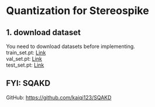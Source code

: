 # Quantization for Stereospike
## 1. download dataset
You need to download datasets before implementing.  
train_set.pt: [Link](https://sutdapac-my.sharepoint.com/:u:/g/personal/tomomasa_yamasaki_mymail_sutd_edu_sg/EUWn0HuiTZhDiUfuKmA5lUAB8V_WG63LmvW0gEmlcqHLjQ?e=VjAXT2)  
val_set.pt: [Link](https://sutdapac-my.sharepoint.com/:u:/g/personal/tomomasa_yamasaki_mymail_sutd_edu_sg/Ee8hO7Nhng9CnCG3CWBwUjwBXnmmZXiuiYAaEUM_fNfI7w?e=xlzhfO)   
test_set.pt: [Link](https://sutdapac-my.sharepoint.com/:u:/g/personal/tomomasa_yamasaki_mymail_sutd_edu_sg/EViMoTcOFCdAui2c0zojOAoB7n9KzOulfPWDNNcZQE60AQ?e=ukQjhy)


## FYI: SQAKD
GitHub: https://github.com/kaiqi123/SQAKD

